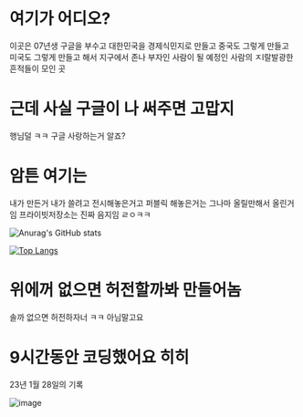 # 여기가 어디오?
이곳은 07년생 구글을 부수고 대한민국을 경제식민지로 만들고 중국도 그렇게 만들고 미국도 그렇게 만들고 해서 지구에서 존나 부자인 사람이 될 예정인 사람의 ㅈl랄발광한 흔적들이 모인 곳

# 근데 사실 구글이 나 써주면 고맙지
행님덜 ㅋㅋ 구글 사랑하는거 알죠?

# 암튼 여기는
내가 만든거 내가 쓸려고 전시해놓은거고 퍼블릭 해놓은거는 그나마 올릴만해서 올린거임 프라이빗저장소는 진짜 음지임 ㄹㅇㅋㅋ

![Anurag's GitHub stats](https://github-readme-stats.vercel.app/api?username=SGH07&show_icons=true)

[![Top Langs](https://github-readme-stats.vercel.app/api/top-langs/?username=anuraghazra&layout=compact)](https://github.com/anuraghazra/github-readme-stats)


# 위에꺼 없으면 허전할까봐 만들어놈

솔까 없으면 허전하자너 ㅋㅋ
아님말고요



# 9시간동안 코딩했어요 히히
23년 1월 28일의 기록


![image](https://user-images.githubusercontent.com/91838114/215267326-7583f169-e49b-430e-bac2-b5dc4b0c304e.png)


